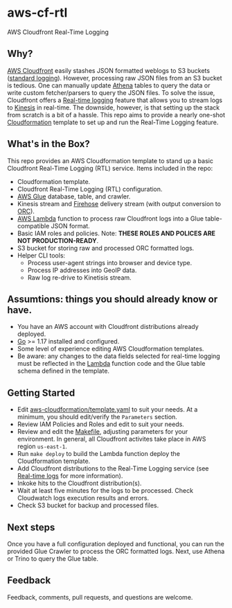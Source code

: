 # aws-cf-rtl
AWS Cloudfront Real-Time Logging

## Why?
[AWS Cloudfront](https://aws.amazon.com/cloudfront/) easily stashes JSON formatted weblogs to S3 buckets ([standard logging](https://docs.aws.amazon.com/AmazonCloudFront/latest/DeveloperGuide/AccessLogs.html)). However, processing raw JSON files from an S3 bucket is tedious. One can manually update [Athena](https://docs.aws.amazon.com/athena/latest/ug/cloudfront-logs.html) tables to query the data or write custom fetcher/parsers to query the JSON files. To solve the issue, Cloudfront offers a [Real-time logging](https://docs.aws.amazon.com/AmazonCloudFront/latest/DeveloperGuide/real-time-logs.html) feature that allows you to stream logs to [Kinesis](https://aws.amazon.com/kinesis/) in real-time. The downside, however, is that setting up the stack from scratch is a bit of a hassle. This repo aims to provide a nearly one-shot [Cloudformation](https://aws.amazon.com/cloudformation/) template to set up and run the Real-Time Logging feature.

## What's in the Box?
This repo provides an AWS Cloudformation template to stand up a basic Cloudfront Real-Time Logging (RTL) service. Items included in the repo:
* Cloudformation template.
* Cloudfront Real-Time Logging (RTL) configuration.
* [AWS Glue](https://aws.amazon.com/glue/) database, table, and crawler.
* Kinesis stream and [Firehose](https://aws.amazon.com/kinesis/data-firehose/) delivery stream (with output conversion to [ORC](https://orc.apache.org)).
* [AWS Lambda](https://aws.amazon.com/lambda/) function to process raw Cloudfront logs into a Glue table-compatible JSON format.
* Basic IAM roles and policies. Note: **THESE ROLES AND POLICES ARE NOT PRODUCTION-READY**.
* S3 bucket for storing raw and processed ORC formatted logs.
* Helper CLI tools: 
  * Process user-agent strings into browser and device type.
  * Process IP addresses into GeoIP data.
  * Raw log re-drive to Kinetisis stream.

## Assumtions: things you should already know or have.
* You have an AWS account with Cloudfront distributions already deployed.
* [Go](https://go.dev) >= 1.17 installed and configured.
* Some level of experience editing AWS Cloudformation templates.
* Be aware: any changes to the data fields selected for real-time logging must be reflected in the [Lambda](./lambda/cf-rtl-kinesis/main.go) function code and the Glue table schema defined in the template.

## Getting Started
* Edit [aws-cloudformation/template.yaml](./aws-cloudformation/template.yaml) to suit your needs. At a minimum, you should edit/verify the `Parameters` section.
* Review IAM Policies and Roles and edit to suit your needs.
* Review and edit the [Makefile](./Makefile), adjusting parameters for your environment. In general, all Cloudfront activites take place in AWS region `us-east-1`.
* Run `make deploy` to build the Lambda function deploy the Cloudformation template.
* Add Cloudfront distributions to the Real-Time Logging service (see [Real-time logs](https://docs.aws.amazon.com/AmazonCloudFront/latest/DeveloperGuide/real-time-logs.html) for more information).
* Inkoke hits to the Cloudfront distribution(s).
* Wait at least five minutes for the logs to be processed. Check Cloudwatch logs execution results and errors.
* Check S3 bucket for backup and processed files.

## Next steps
Once you have a full configuration deployed and functional, you can run the provided Glue Crawler to process the ORC formatted logs. Next, use Athena or Trino to query the Glue table.

## Feedback
Feedback, comments, pull requests, and questions are welcome.
